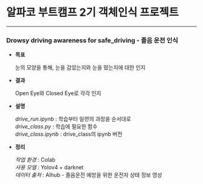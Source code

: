 # 알파코 부트캠프 2기 객체인식 프로젝트

* * *
### Drowsy driving awareness for safe_driving - 졸음 운전 인식

- **목표**

  눈의 모양을 통해, 눈을 감았는지와 눈을 떴는지에 대한 인지
  
- **결과**

  Open Eye와 Closed Eye로 각각 인지

- **설명**

  *drive_run.ipynb* : 학습부터 일련의 과정을 순서대로   
  *drive_class.py*  : 학습에 필요한 함수   
  *drive_class.ipynb* : drive_class의 ipynb 버전
  
- **정리**

  *작업 환경* : Colab   
  *사용 모델* : Yolov4 + darknet   
  *데이터 출처* : AIhub - 졸음운전 예방을 위한 운전자 상태 정보 영상
